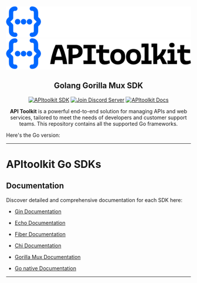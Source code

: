 <div align="center">

![APItoolkit's Logo](https://github.com/apitoolkit/.github/blob/main/images/logo-white.svg?raw=true#gh-dark-mode-only)
![APItoolkit's Logo](https://github.com/apitoolkit/.github/blob/main/images/logo-black.svg?raw=true#gh-light-mode-only)

## Golang Gorilla Mux SDK

[![APItoolkit SDK](https://img.shields.io/badge/APItoolkit-SDK-0068ff?logo=go)](https://github.com/topics/apitoolkit-sdk) [![Join Discord Server](https://img.shields.io/badge/Chat-Discord-7289da)](https://apitoolkit.io/discord?utm_campaign=devrel&utm_medium=github&utm_source=sdks_readme) [![APItoolkit Docs](https://img.shields.io/badge/Read-Docs-0068ff)](https://apitoolkit.io/docs/sdks/golang?utm_campaign=devrel&utm_medium=github&utm_source=sdks_readme)

**API Toolkit** is a powerful end-to-end solution for managing APIs and web services, tailored to meet the needs of developers and customer support teams. This repository contains all the supported Go frameworks.

</div>

Here's the Go version:

---

# APItoolkit Go SDKs

## Documentation

Discover detailed and comprehensive documentation for each SDK here:

- [Gin Documentation](https://apitoolkit.io/docs/sdks/golang/gin?utm_campaign=devrel&utm_medium=github&utm_source=sdks_readme)
- [Echo Documentation](https://apitoolkit.io/docs/sdks/golang/echo?utm_campaign=devrel&utm_medium=github&utm_source=sdks_readme)
- [Fiber Documentation](https://apitoolkit.io/docs/sdks/golang/fiber?utm_campaign=devrel&utm_medium=github&utm_source=sdks_readme)
- [Chi Documentation](https://apitoolkit.io/docs/sdks/golang/chi?utm_campaign=devrel&utm_medium=github&utm_source=sdks_readme)

- [Gorilla Mux Documentation](https://apitoolkit.io/docs/sdks/golang/gorilla?utm_campaign=devrel&utm_medium=github&utm_source=sdks_readme)

- [Go native Documentation](https://apitoolkit.io/docs/sdks/golang/native?utm_campaign=devrel&utm_medium=github&utm_source=sdks_readme)

---
